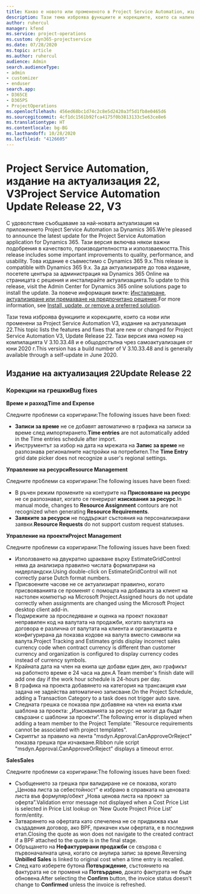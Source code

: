 ```yaml
---
title: Какво е новото или промененото в Project Service Automation, издание на актуализация 22, V3
description: Тази тема изброява функциите и корекциите, които са налични в Project Service Automation V3, издание на актуализация 22, V3.
author: ruhercul
manager: kfend
ms.service: project-operations
ms.custom: dyn365-projectservice
ms.date: 07/28/2020
ms.topic: article
ms.author: ruhercul
audience: Admin
search.audienceType:
- admin
- customizer
- enduser
search.app:
- D365CE
- D365PS
- ProjectOperations
ms.openlocfilehash: 456ed68bc1d74c2c8e5d2420a3f5d1fb8e0465d6
ms.sourcegitcommit: 4cf1dc1561b92fca4175f0b3813133c5e63ce8e6
ms.translationtype: HT
ms.contentlocale: bg-BG
ms.lasthandoff: 10/28/2020
ms.locfileid: "4126605"
---
```

# <a name="project-service-automation-update-release-22-v3"></a><span data-ttu-id="196fd-103">Project Service Automation, издание на актуализация 22, V3</span><span class="sxs-lookup"><span data-stu-id="196fd-103">Project Service Automation Update Release 22, V3</span></span>

<span data-ttu-id="196fd-104">С удоволствие съобщаваме за най-новата актуализация на приложението Project Service Automation за Dynamics 365.</span><span class="sxs-lookup"><span data-stu-id="196fd-104">We’re pleased to announce the latest update for the Project Service Automation application for Dynamics 365.</span></span> <span data-ttu-id="196fd-105">Тази версия включва някои важни подобрения в качеството, производителността и използваемостта.</span><span class="sxs-lookup"><span data-stu-id="196fd-105">This release includes some important improvements to quality, performance, and usability.</span></span> <span data-ttu-id="196fd-106">Това издание е съвместимо с Dynamics 365 9.x.</span><span class="sxs-lookup"><span data-stu-id="196fd-106">This release is compatible with Dynamics 365 9.x.</span></span> <span data-ttu-id="196fd-107">За да актуализирате до това издание, посетете центъра за администрация на Dynamics 365 Online на страницата с решения и инсталирайте актуализацията.</span><span class="sxs-lookup"><span data-stu-id="196fd-107">To update to this release, visit the Admin Center for Dynamics 365 online solutions page to install the update.</span></span> <span data-ttu-id="196fd-108">За повече информация вижте: [Инсталиране, актуализиране или премахване на предпочитано решение](https://docs.microsoft.com/power-platform/admin/install-remove-preferred-solution).</span><span class="sxs-lookup"><span data-stu-id="196fd-108">For more information, see [Install, update, or remove a preferred solution](https://docs.microsoft.com/power-platform/admin/install-remove-preferred-solution).</span></span>

<span data-ttu-id="196fd-109">Тази тема изброява функциите и корекциите, които са нови или променени за Project Service Automation V3, издание на актуализация 22.</span><span class="sxs-lookup"><span data-stu-id="196fd-109">This topic lists the features and fixes that are new or changed for Project Service Automation V3, Update Release 22.</span></span> <span data-ttu-id="196fd-110">Тази версия има номер на компилацията V 3.10.33.48 и е общодостъпна чрез самоактуализация от юни 2020 г.</span><span class="sxs-lookup"><span data-stu-id="196fd-110">This version has a build number of V 3.10.33.48 and is generally available through a self-update in June 2020.</span></span>

## <a name="update-release-22"></a><span data-ttu-id="196fd-111">Издание на актуализация 22</span><span class="sxs-lookup"><span data-stu-id="196fd-111">Update Release 22</span></span>

### <a name="bug-fixes"></a><span data-ttu-id="196fd-112">Корекции на грешки</span><span class="sxs-lookup"><span data-stu-id="196fd-112">Bug fixes</span></span>



<span data-ttu-id="196fd-113">**Време и разход**</span><span class="sxs-lookup"><span data-stu-id="196fd-113">**Time and Expense**</span></span>

<span data-ttu-id="196fd-114">Следните проблеми са коригирани:</span><span class="sxs-lookup"><span data-stu-id="196fd-114">The following issues have been fixed:</span></span>

- <span data-ttu-id="196fd-115">**Записи за време** не се добавят автоматично в графика на записи за време след импортирането.</span><span class="sxs-lookup"><span data-stu-id="196fd-115">**Time entries** are not automatically added in the Time entries schedule after import.</span></span>
- <span data-ttu-id="196fd-116">Инструментът за избор на дата на мрежата на **Запис за време** не разпознава регионалните настройки на потребител.</span><span class="sxs-lookup"><span data-stu-id="196fd-116">The **Time Entry** grid date picker does not recognize a user's regional settings.</span></span>

<span data-ttu-id="196fd-117">**Управление на ресурси**</span><span class="sxs-lookup"><span data-stu-id="196fd-117">**Resource Management**</span></span>

<span data-ttu-id="196fd-118">Следните проблеми са коригирани:</span><span class="sxs-lookup"><span data-stu-id="196fd-118">The following issues have been fixed:</span></span>

- <span data-ttu-id="196fd-119">В ръчен режим промените на контурите на **Присвояване на ресурс** не се разпознават, когато се генерират **изисквания за ресурс**.</span><span class="sxs-lookup"><span data-stu-id="196fd-119">In manual mode, changes to **Resource Assignment** contours are not recognized when generating **Resource Requirements**.</span></span>
- <span data-ttu-id="196fd-120">**Заявките за ресурси** не поддържат състояния на персонализирани заявки.</span><span class="sxs-lookup"><span data-stu-id="196fd-120">**Resource Requests** do not support custom request statuses.</span></span>

<span data-ttu-id="196fd-121">**Управление на проекти**</span><span class="sxs-lookup"><span data-stu-id="196fd-121">**Project Management**</span></span>

<span data-ttu-id="196fd-122">Следните проблеми са коригирани:</span><span class="sxs-lookup"><span data-stu-id="196fd-122">The following issues have been fixed:</span></span>

- <span data-ttu-id="196fd-123">Използването на двукратно щракване върху EstimateGridControl няма да анализира правилно числата форматирани на нидерландски.</span><span class="sxs-lookup"><span data-stu-id="196fd-123">Using double-click on EstimateGridControl will not correctly parse Dutch format numbers.</span></span>
- <span data-ttu-id="196fd-124">Присвоените часове не се актуализират правилно, когато присвояванията се променят с помощта на добавката за клиент на настолен компютър на Microsoft Project.</span><span class="sxs-lookup"><span data-stu-id="196fd-124">Assigned hours do not update correctly when assignments are changed using the Microsoft Project desktop client add-in.</span></span>
- <span data-ttu-id="196fd-125">Подмрежите за проследяване и оценка на проект показват неправилен код на валутата на продажби, когато валутата на договора е различна от валутата на клиента и организацията е конфигурирана да показва кодове на валута вместо символи на валута.</span><span class="sxs-lookup"><span data-stu-id="196fd-125">Project Tracking and Estimates grids display incorrect sales currency code when contract currency is different than customer currency and organization is configured to display currency codes instead of currency symbols.</span></span>
- <span data-ttu-id="196fd-126">Крайната дата на член на екипа ще добави един ден, ако графикът на работното време е 24 часа на ден.</span><span class="sxs-lookup"><span data-stu-id="196fd-126">A Team member's finish date will add one day if the work hour schedule is 24-hours per day.</span></span>
- <span data-ttu-id="196fd-127">В графика на проекта добавянето на категория на трансакция към задача не задейства автоматично записване.</span><span class="sxs-lookup"><span data-stu-id="196fd-127">On the Project Schedule, adding a Transaction Category to a task does not trigger auto save.</span></span>
- <span data-ttu-id="196fd-128">Следната грешка се показва при добавяне на член на екипа към шаблона за проекта: „Изискванията за ресурс не могат да бъдат свързани с шаблони за проекти“.</span><span class="sxs-lookup"><span data-stu-id="196fd-128">The following error is displayed when adding a team member to the Project Template: "Resource requirements cannot be associated with project templates".</span></span> 
- <span data-ttu-id="196fd-129">Скриптът за правило на лента "msdyn.Approval.CanApproveOrReject" показва грешка при изчакване.</span><span class="sxs-lookup"><span data-stu-id="196fd-129">Ribbon rule script "msdyn.Approval.CanApproveOrReject" displays a timeout error.</span></span>

<span data-ttu-id="196fd-130">**Sales**</span><span class="sxs-lookup"><span data-stu-id="196fd-130">**Sales**</span></span>

<span data-ttu-id="196fd-131">Следните проблеми са коригирани:</span><span class="sxs-lookup"><span data-stu-id="196fd-131">The following issues have been fixed:</span></span>

- <span data-ttu-id="196fd-132">Съобщението за грешка при валидиране не се показва, когато „Ценова листа за себестойност” е избрано в справката на ценовата листа във формуляр/обект „Нова ценова листа на проект за оферта”.</span><span class="sxs-lookup"><span data-stu-id="196fd-132">Validation error message not displayed when a Cost Price List is selected in Price List lookup on 'New Quote Project Price List' form/entity.</span></span>
- <span data-ttu-id="196fd-133">Затварянето на офертата като спечелена не се придвижва към създадения договор, ако BPF, прикачен към офертата, е в последния етап.</span><span class="sxs-lookup"><span data-stu-id="196fd-133">Closing the quote as won does not navigate to the created contract if a BPF attached to the quote is in the final stage.</span></span>
- <span data-ttu-id="196fd-134">Обръщането на **Нефактурирани продажби** се свързва с първоначалната цена, когато се анулира запис за време.</span><span class="sxs-lookup"><span data-stu-id="196fd-134">Reversing **Unbilled Sales** is linked to original cost when a time entry is recalled.</span></span>
- <span data-ttu-id="196fd-135">След като изберете бутона **Потвърждение**, състоянието на фактурата не се променя на **Потвърдено**, докато фактурата не бъде обновена.</span><span class="sxs-lookup"><span data-stu-id="196fd-135">After selecting the **Confirm** button, the invoice status doesn't change to **Confirmed** unless the invoice is refreshed.</span></span>
